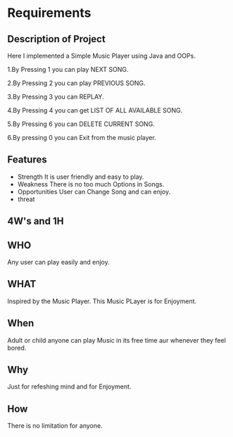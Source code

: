 # Requirements

## Description of Project


Here I implemented a Simple Music Player using Java and OOPs.

1.By Pressing 1 you can play NEXT SONG.

2.By Pressing 2 you can play PREVIOUS SONG.

3.By Pressing 3 you can REPLAY.

4.By Pressing 4 you can get LIST OF ALL AVAILABLE SONG.

5.By Pressing 6 you can DELETE CURRENT SONG.

6.By pressing 0 you can Exit from the music player.


## Features

- Strength
 It is user friendly and easy to play.
- Weakness
There is no too much Options in Songs. 
- Opportunities
User can Change Song and can enjoy.
- threat



## 4W's and 1H
## WHO
Any user can play easily and enjoy.




## WHAT
Inspired by the Music Player. This Music PLayer is for Enjoyment.
## When
Adult or child anyone can play Music in its free time aur whenever they feel bored.
## Why
Just for refeshing mind and for Enjoyment.
## How
There is no limitation for anyone.
